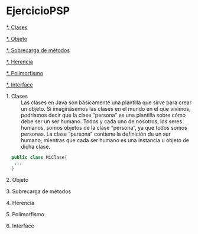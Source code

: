 # EjercicioPSP

<a href=#Clases>*. Clases</a>  

<a href=#Objeto>*. Objeto</a>  

<a href=#Sobrecarga>*. Sobrecarga de métodos</a>  

<a href=#Herencia>*. Herencia</a>  

<a href=#Polimorfismo>*. Polimorfismo</a>  

<a href=#Interface>*. Interface</a>  


<dl>
  <a name=Clases><dt>1. Clases</dt></a>
  <dd>Las clases en Java son básicamente una plantilla que sirve para crear un objeto. Si imaginásemos las clases en el mundo en el que vivimos, podríamos decir que la clase “persona” es una plantilla sobre cómo debe ser un ser humano. Todos y cada uno de nosotros, los seres humanos, somos objetos de la clase “persona“, ya que todos somos personas. La clase “persona” contiene la definición de un ser humano, mientras que cada ser humano es una instancia u objeto de dicha clase.</dd>
</dl>

```java
  public class MiClase{
   ...
  }
```

<dl>
  <a name=Objeto><dt>2. Objeto</dt></a>
  <dd></dd>
</dl>



<dl>
  <a name=Sobrecarga><dt>3. Sobrecarga de métodos</dt></a>
  <dd></dd>
</dl>



<dl>
  <a name=Herencia><dt>4. Herencia</dt></a>
  <dd></dd>
</dl>



<dl>
  <a name=Plimorfismo><dt>5. Polimorfismo</dt></a>
  <dd></dd>
</dl>



<dl>
  <a name=Inerface><dt>6. Interface</dt></a>
  <dd></dd>
</dl>  

